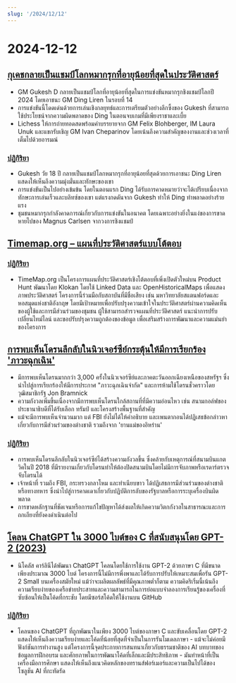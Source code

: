 ```yaml
---
slug: '/2024/12/12'
---
```


# 2024-12-12

## [กุเคชกลายเป็นแชมป์โลกหมากรุกที่อายุน้อยที่สุดในประวัติศาสตร์](https://lichess.org/@/Lichess/blog/wcc-2024-round-14-gukesh-becomes-the-youngest-world-champion-in-history/cDggdNZw)

- GM Gukesh D กลายเป็นแชมป์โลกที่อายุน้อยที่สุดในการแข่งขันหมากรุกชิงแชมป์โลกปี 2024 โดยเอาชนะ GM Ding Liren ในรอบที่ 14
- การแข่งขันนี้โดดเด่นด้วยการเล่นเชิงกลยุทธ์และการเตรียมตัวอย่างลึกซึ้งของ Gukesh ที่สามารถใช้ประโยชน์จากความผิดพลาดของ Ding ในตอนจบเกมที่มีเพียงราชาและเบี้ย
- Lichess ให้การถ่ายทอดสดพร้อมคำบรรยายจาก GM Felix Blohberger, IM Laura Unuk และแขกรับเชิญ GM Ivan Cheparinov โดยเน้นถึงความสำคัญของงานและช่วงเวลาที่เต็มไปด้วยอารมณ์

### [ปฏิกิริยา](https://news.ycombinator.com/item?id=42398952)

- Gukesh วัย 18 ปี กลายเป็นแชมป์โลกหมากรุกที่อายุน้อยที่สุดด้วยการเอาชนะ Ding Liren แสดงให้เห็นถึงความมุ่งมั่นและทักษะของเขา
- การแข่งขันเป็นไปอย่างเข้มข้น โดยในตอนแรก Ding ได้รับการคาดหมายว่าจะได้เปรียบเนื่องจากทักษะการเล่นเร็วและบลิทซ์ของเขา แต่แรงกดดันจาก Gukesh ทำให้ Ding ทำพลาดอย่างร้ายแรง
- ชุมชนหมากรุกกำลังคาดการณ์เกี่ยวกับการแข่งขันในอนาคต โดยเฉพาะอย่างยิ่งในแง่ของการขาดหายไปของ Magnus Carlsen จากวงการชิงแชมป์

## [Timemap.org – แผนที่ประวัติศาสตร์แบบโต้ตอบ](https://www.oldmapsonline.org/en/history/regions)

### [ปฏิกิริยา](https://news.ycombinator.com/item?id=42397550)

- TimeMap.org เป็นโครงการแผนที่ประวัติศาสตร์เชิงโต้ตอบที่เพิ่งเปิดตัวใหม่บน Product Hunt พัฒนาโดย Klokan โดยใช้ Linked Data และ OpenHistoricalMaps เพื่อแสดงภาพประวัติศาสตร์ โครงการนี้ร่วมมือกับสถาบันที่มีชื่อเสียง เช่น มหาวิทยาลัยสแตนฟอร์ดและหอสมุดแห่งชาติอังกฤษ โดยมีเป้าหมายเพื่อปรับปรุงความเข้าใจในประวัติศาสตร์ผ่านความคิดเห็นของผู้ใช้และการมีส่วนร่วมของชุมชน ผู้ใช้สามารถสำรวจแผนที่ประวัติศาสตร์ แนะนำการปรับเปลี่ยนไทม์ไลน์ และขอปรับปรุงความถูกต้องของข้อมูล เพื่อเสริมสร้างการพัฒนาและความแม่นยำของโครงการ

## [การพบเห็นโดรนลึกลับในนิวเจอร์ซีย์กระตุ้นให้มีการเรียกร้อง 'ภาวะฉุกเฉิน'](https://www.theguardian.com/us-news/2024/dec/11/new-jersey-drone-sightings-state-of-emergency)

- มีการพบเห็นโดรนมากกว่า 3,000 ครั้งในนิวเจอร์ซีย์และภาคตะวันออกเฉียงเหนือของสหรัฐฯ ซึ่งนำไปสู่การเรียกร้องให้มีการประกาศ "ภาวะฉุกเฉินจำกัด" และการห้ามใช้โดรนชั่วคราวโดยวุฒิสมาชิกรัฐ Jon Bramnick
- ความกังวลเพิ่มขึ้นเนื่องจากมีการพบเห็นโดรนใกล้สถานที่ที่มีความอ่อนไหว เช่น สนามกอล์ฟของประธานาธิบดีที่ได้รับเลือก ทรัมป์ และโครงสร้างพื้นฐานที่สำคัญ
- แม้จะมีการพบเห็นจำนวนมาก แต่ FBI ยังไม่ได้ให้คำอธิบาย และเพนตากอนได้ปฏิเสธข้อกล่าวหาเกี่ยวกับการมีส่วนร่วมของต่างชาติ รวมถึงจาก 'ยานแม่ของอิหร่าน'

### [ปฏิกิริยา](https://news.ycombinator.com/item?id=42391443)

- การพบเห็นโดรนลึกลับในนิวเจอร์ซีย์ได้สร้างความกังวลขึ้น ซึ่งคล้ายกับเหตุการณ์ที่สนามบินแกตวิคในปี 2018 ที่มีรายงานเกี่ยวกับโดรนทำให้ต้องปิดสนามบินโดยไม่มีการจับภาพหรือเรดาร์ตรวจจับโดรนได้
- เจ้าหน้าที่ รวมถึง FBI, กระทรวงกลาโหม และทำเนียบขาว ได้ปฏิเสธการมีส่วนร่วมของต่างชาติหรือทางทหาร ซึ่งนำไปสู่การคาดเดาเกี่ยวกับปฏิบัติการลับของรัฐบาลหรือการระบุเครื่องบินผิดพลาด
- การขาดหลักฐานที่ชัดเจนหรือการแก้ไขปัญหาได้ส่งผลให้เกิดความวิตกกังวลในสาธารณะและการถกเถียงที่ยังคงดำเนินต่อไป

## [โคลน ChatGPT ใน 3000 ไบต์ของ C ที่สนับสนุนโดย GPT-2 (2023)](https://nicholas.carlini.com/writing/2023/chat-gpt-2-in-c.html)

- นิโคลัส คาร์ลินีได้พัฒนา ChatGPT โคลนโดยใช้การใช้งาน GPT-2 ด้วยภาษา C ที่มีขนาดเพียงประมาณ 3000 ไบต์ โครงการนี้ไม่มีการพึ่งพาและได้รับการปรับให้เหมาะสมเพื่อรัน GPT-2 Small บนเครื่องสมัยใหม่ แม้ว่าจะผลิตผลลัพธ์ที่มีคุณภาพต่ำก็ตาม ความคิดริเริ่มนี้เน้นถึงความเรียบง่ายของเครือข่ายประสาทและความสามารถในการย่อแบบจำลองการเรียนรู้ของเครื่องที่ซับซ้อนให้เป็นโค้ดที่กระชับ โดยมีซอร์สโค้ดให้ใช้งานบน GitHub

### [ปฏิกิริยา](https://news.ycombinator.com/item?id=42396372)

- โคลนของ ChatGPT ที่ถูกพัฒนาในเพียง 3000 ไบต์ของภาษา C และขับเคลื่อนโดย GPT-2 แสดงให้เห็นถึงความเรียบง่ายและโค้ดที่น้อยที่สุดที่จำเป็นในการรันโมเดลภาษา - แม้จะไม่ค่อยมีฟังก์ชันการทำงานสูง แต่โครงการนี้จุดประกายการสนทนาเกี่ยวกับธรรมชาติของ AI บทบาทของข้อมูลการฝึกอบรม และศักยภาพในการพัฒนาโค้ดที่เล็กและมีประสิทธิภาพ - มันทำหน้าที่เป็นเครื่องมือการศึกษา แสดงให้เห็นถึงแนวคิดหลักของทรานส์ฟอร์เมอร์และความเป็นไปได้ของโซลูชัน AI ที่กะทัดรัด

<head>
  <meta property="og:title" content="กุเคชกลายเป็นแชมป์โลกหมากรุกที่อายุน้อยที่สุดในประวัติศาสตร์" />
  <meta property="og:type" content="website" />
  <meta property="og:image" content="https://og.cho.sh/api/og/?title=%E0%B8%81%E0%B8%B8%E0%B9%80%E0%B8%84%E0%B8%8A%E0%B8%81%E0%B8%A5%E0%B8%B2%E0%B8%A2%E0%B9%80%E0%B8%9B%E0%B9%87%E0%B8%99%E0%B9%81%E0%B8%8A%E0%B8%A1%E0%B8%9B%E0%B9%8C%E0%B9%82%E0%B8%A5%E0%B8%81%E0%B8%AB%E0%B8%A1%E0%B8%B2%E0%B8%81%E0%B8%A3%E0%B8%B8%E0%B8%81%E0%B8%97%E0%B8%B5%E0%B9%88%E0%B8%AD%E0%B8%B2%E0%B8%A2%E0%B8%B8%E0%B8%99%E0%B9%89%E0%B8%AD%E0%B8%A2%E0%B8%97%E0%B8%B5%E0%B9%88%E0%B8%AA%E0%B8%B8%E0%B8%94%E0%B9%83%E0%B8%99%E0%B8%9B%E0%B8%A3%E0%B8%B0%E0%B8%A7%E0%B8%B1%E0%B8%95%E0%B8%B4%E0%B8%A8%E0%B8%B2%E0%B8%AA%E0%B8%95%E0%B8%A3%E0%B9%8C&subheading=%E0%B8%A7%E0%B8%B1%E0%B8%99%E0%B8%9E%E0%B8%A4%E0%B8%AB%E0%B8%B1%E0%B8%AA%E0%B8%9A%E0%B8%94%E0%B8%B5%E0%B8%97%E0%B8%B5%E0%B9%88%2012%20%E0%B8%98%E0%B8%B1%E0%B8%99%E0%B8%A7%E0%B8%B2%E0%B8%84%E0%B8%A1%202567%3A%20%E0%B8%AA%E0%B8%A3%E0%B8%B8%E0%B8%9B%E0%B8%82%E0%B9%88%E0%B8%B2%E0%B8%A7%E0%B9%81%E0%B8%AE%E0%B9%87%E0%B8%81%E0%B9%80%E0%B8%81%E0%B8%AD%E0%B8%A3%E0%B9%8C" />
</head>
